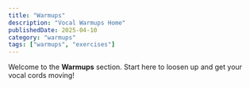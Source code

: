 ```yaml
---
title: "Warmups"
description: "Vocal Warmups Home"
publishedDate: 2025-04-10
category: "warmups"
tags: ["warmups", "exercises"]
---
```


Welcome to the **Warmups** section. Start here to loosen up and get your vocal cords moving!